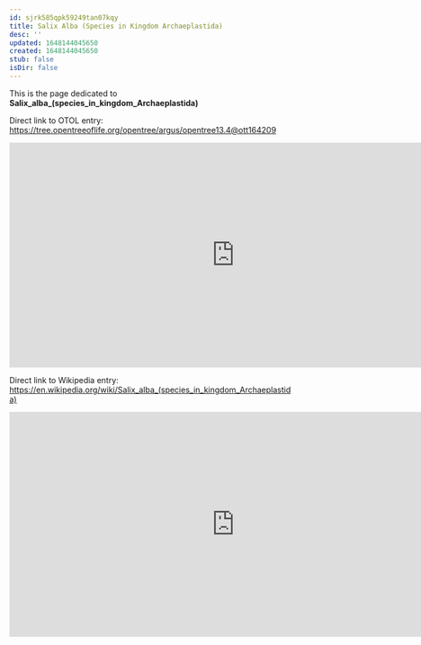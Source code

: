 ```yaml
---
id: sjrk585qpk59249tan07kqy
title: Salix Alba (Species in Kingdom Archaeplastida)
desc: ''
updated: 1648144045650
created: 1648144045650
stub: false
isDir: false
---
```

This is the page dedicated to **Salix_alba_(species_in_kingdom_Archaeplastida)**


Direct link to OTOL entry: https://tree.opentreeoflife.org/opentree/argus/opentree13.4@ott164209



<html>
    <body>
    <iframe src="https://tree.opentreeoflife.org/opentree/argus/opentree13.4@ott164209"
    width="800" height="400" frameborder="0" allowfullscreen> </iframe>
    </body>
</html>
    


Direct link to Wikipedia entry: https://en.wikipedia.org/wiki/Salix_alba_(species_in_kingdom_Archaeplastida)



<html>
    <body>
    <iframe src="https://en.wikipedia.org/wiki/Salix_alba_(species_in_kingdom_Archaeplastida)"
    width="800" height="400" frameborder="0" allowfullscreen> </iframe>
    </body>
</html>
    
